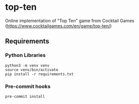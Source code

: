# top-ten

Online implementation of "Top Ten" game from Cocktail Games (https://www.cocktailgames.com/en/game/top-ten/)

## Requirements

### Python Libraries

```shell
python3 -m venv venv
source venv/bin/activate
pip install -r requirements.txt
```

### Pre-commit hooks

```shell
pre-commit install
```
